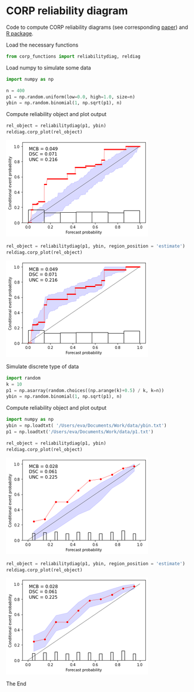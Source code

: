 # CORP reliability diagram

Code to compute CORP reliability diagrams (see corresponding [paper](https://www.pnas.org/doi/10.1073/pnas.2016191118)) and [R package](https://cran.r-project.org/web/packages/reliabilitydiag/index.html).

Load the necessary functions


```python
from corp_functions import reliabilitydiag, reldiag
```

Load numpy to simulate some data


```python
import numpy as np
```


```python
n = 400
p1 = np.random.uniform(low=0.0, high=1.0, size=n)
ybin = np.random.binomial(1, np.sqrt(p1), n)
```

Compute reliability object and plot output


```python
rel_object = reliabilitydiag(p1, ybin)
reldiag.corp_plot(rel_object)
```


    
![png](README_files/README_7_0.png)
    



```python
rel_object = reliabilitydiag(p1, ybin, region_position = 'estimate')
reldiag.corp_plot(rel_object)
```


    
![png](README_files/README_8_0.png)
    


Simulate discrete type of data


```python
import random
k = 10
p1 = np.asarray(random.choices((np.arange(k)+0.5) / k, k=n))
ybin = np.random.binomial(1, np.sqrt(p1), n)
```

Compute reliability object and plot output


```python
import numpy as np
ybin = np.loadtxt( '/Users/eva/Documents/Work/data/ybin.txt')
p1 = np.loadtxt('/Users/eva/Documents/Work/data/p1.txt')
```


```python
rel_object = reliabilitydiag(p1, ybin)
reldiag.corp_plot(rel_object)
```


    
![png](README_files/README_13_0.png)
    



```python
rel_object = reliabilitydiag(p1, ybin, region_position = 'estimate')
reldiag.corp_plot(rel_object)
```


    
![png](README_files/README_14_0.png)
    


The End
